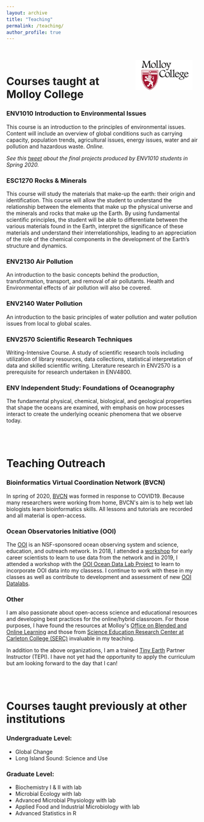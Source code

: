 ```yaml
---
layout: archive
title: "Teaching"
permalink: /teaching/
author_profile: true
---
```

<br/><br/>
<img align="right" src="/images/MolloyCollege_Logo.png" width="150px" style="padding-right: 15px">
# Courses taught at Molloy College
### ENV1010 Introduction to Environmental Issues
This course is an introduction to the principles of environmental issues. Content will include an overview of global conditions such as carrying capacity, population trends, agricultural issues, energy issues, water and air pollution and hazardous waste. 
*Online.*

*See this [tweet](https://twitter.com/LizzSuter/status/1259940863532240897) about the final projects produced by ENV1010 students in  Spring 2020.*

### ESC1270 Rocks & Minerals
This course will study the materials that make-up the earth: their origin and identification. This course will allow the student to understand the relationship between the elements that make up the physical universe and the minerals and rocks that make up the Earth. By using fundamental scientific principles, the student will be able to differentiate between the various materials found in the Earth, interpret the significance of these materials and understand their interrelationships, leading to an appreciation of the role of the chemical components in the development of the Earth’s structure and dynamics.

### ENV2130 Air Pollution
An introduction to the basic concepts behind the production, transformation, transport, and removal of air pollutants.  Health and Environmental effects of air pollution will also be covered.

### ENV2140 Water Pollution
An introduction to the basic principles of water pollution and water pollution issues from local to global scales.

### ENV2570 Scientific Research Techniques 
Writing-Intensive Course. A study of scientific research tools including
utilization of library resources, data collections, statistical interpretation of data and skilled scientific writing. Literature research in ENV2570 is a prerequisite for research undertaken in ENV4800.

### ENV Independent Study: Foundations of Oceanography
The fundamental physical, chemical, biological, and geological properties that shape the oceans are examined, with emphasis on how processes interact to create the underlying oceanic phenomena that we observe today.

<br/><br/>
# Teaching Outreach

### Bioinformatics Virtual Coordination Network (BVCN)
In spring of 2020, [BVCN](https://biovcnet.github.io/) was formed in response to COVID19. Because many researchers were working from home, BVCN's aim is to help wet lab biologists learn bioinformatics skills.  All lessons and tutorials are recorded and all material is open-access.

### Ocean Observatories Initiative (OOI)
The [OOI](https://oceanobservatories.org/) is an NSF-sponsored ocean observing system and science, education, and outreach network. In 2018, I attended a [workshop](https://oceanobservatories.org/data-workshops/) for early career scientists to learn to use data from the network and in 2019, I attended a workshop with the [OOI Ocean Data Lab Project](https://datalab.marine.rutgers.edu/) to learn to incorporate OOI data into my classess. I continue to work with these in my classes as well as contribute to development and assessment of new [OOI Datalabs](https://datalab.marine.rutgers.edu/explorations/index.php). 


### Other
I am also passionate about open-access science and educational resources and developing best practices for the online/hybrid classroom. For those purposes, I have found the resources at Molloy's [Office on Blended and Online Learning](https://www.molloy.edu/academics/blended-and-online-learning/the-office-of-blended-and-online-learning) and those from [Science Education Research Center at Carleton College (SERC)](https://serc.carleton.edu/index.html) invaluable in my teaching.

In addition to the above organizations, I am a trained [Tiny Earth](https://tinyearth.wisc.edu/) Partner Instructor (TEPI). I have not yet had the opportunity to apply the curriculum but am looking forward to the day that I can!

<br/><br/>
# Courses taught previously at other institutions

### Undergraduate Level:

* Global Change 
* Long Island Sound: Science and Use 

### Graduate Level:

* Biochemistry I & II with lab
* Microbial Ecology with lab
* Advanced Microbial Physiology with lab
* Applied Food and Industrial Microbiology with lab
* Advanced Statistics in R

